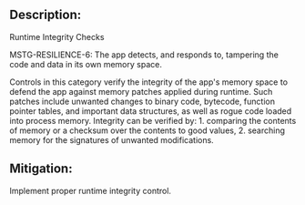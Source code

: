 ## Description:

Runtime Integrity Checks

MSTG-RESILIENCE-6: The app detects, and responds to, tampering the code and data in its own memory space.

Controls in this category verify the integrity of the app's memory space to defend the app against memory patches applied during runtime. Such patches include unwanted changes to binary code, bytecode, function pointer tables, and important data structures, as well as rogue code loaded into process memory. Integrity can be verified by:
	1. comparing the contents of memory or a checksum over the contents to good values,
	2. searching memory for the signatures of unwanted modifications.


## Mitigation:

Implement proper runtime integrity control. 